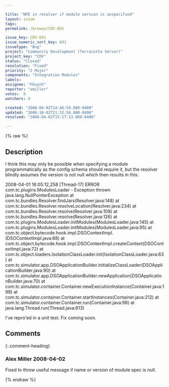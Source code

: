 ```yaml
---

title: "NPE in resolver if module version is unspecified"
layout: issue
tags: 
permalink: /browse/CDV-691

issue_key: CDV-691
issue_numeric_sort_key: 691
issuetype: "Bug"
project: "Community Development (Terracotta Server)"
project_key: "CDV"
status: "Closed"
resolution: "Fixed"
priority: "2 Major"
components: "Integration Modules"
labels: 
assignee: "hhuynh"
reporter: "amiller"
votes:  0
watchers: 0

created: "2008-04-02T14:46:59.000-0400"
updated: "2008-10-02T21:32:58.000-0400"
resolved: "2008-04-02T15:17:13.000-0400"

---
```




{% raw %}



## Description

<div markdown="1" class="description">

I think this may only be possible when specifying a module programmatically as the config schema should require it, but the resolver blindly assumes the version is not null which then results in this:

2008-04-01 16:05:12,258 [Thread-17] ERROR com.tc.plugins.ModulesLoader - Exception thrown
java.lang.NullPointerException
        at com.tc.bundles.Resolver.findJars(Resolver.java:148)
        at com.tc.bundles.Resolver.resolveLocation(Resolver.java:234)
        at com.tc.bundles.Resolver.resolve(Resolver.java:108)
        at com.tc.bundles.Resolver.resolve(Resolver.java:126)
        at com.tc.plugins.ModulesLoader.initModules(ModulesLoader.java:145)
        at com.tc.plugins.ModulesLoader.initModules(ModulesLoader.java:95)
        at com.tc.object.bytecode.hook.impl.DSOContextImpl.<init>(DSOContextImpl.java:88)
        at com.tc.object.bytecode.hook.impl.DSOContextImpl.createContext(DSOContextImpl.java:72)
        at com.tc.object.loaders.IsolationClassLoader.init(IsolationClassLoader.java:63)
        at com.tc.simulator.app.DSOApplicationBuilder.initializeClassLoader(DSOApplicationBuilder.java:90)
        at com.tc.simulator.app.DSOApplicationBuilder.newApplication(DSOApplicationBuilder.java:70)
        at com.tc.simulator.container.Container.newExecutionInstance(Container.java:198)
        at com.tc.simulator.container.Container.startInstances(Container.java:212)
        at com.tc.simulator.container.Container.run(Container.java:98)
        at java.lang.Thread.run(Thread.java:613)

I've repro'ed in a unit test.  Fix coming soon.


</div>

## Comments


{:.comment-heading}
### **Alex Miller** <span class="date">2008-04-02</span>

<div markdown="1" class="comment">

Fixed to throw useful message if name or version of module spec is null.

</div>



{% endraw %}
